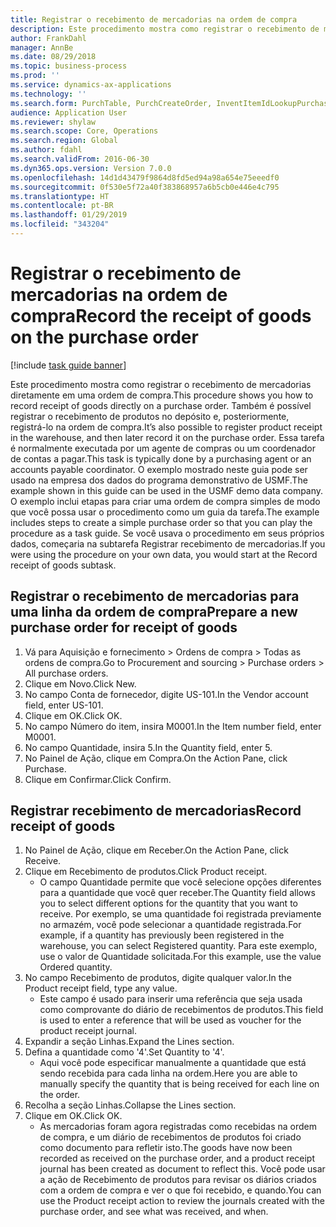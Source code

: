 ```yaml
---
title: Registrar o recebimento de mercadorias na ordem de compra
description: Este procedimento mostra como registrar o recebimento de mercadorias diretamente em uma ordem de compra.
author: FrankDahl
manager: AnnBe
ms.date: 08/29/2018
ms.topic: business-process
ms.prod: ''
ms.service: dynamics-ax-applications
ms.technology: ''
ms.search.form: PurchTable, PurchCreateOrder, InventItemIdLookupPurchase, PurchEditLines
audience: Application User
ms.reviewer: shylaw
ms.search.scope: Core, Operations
ms.search.region: Global
ms.author: fdahl
ms.search.validFrom: 2016-06-30
ms.dyn365.ops.version: Version 7.0.0
ms.openlocfilehash: 14d1d43479f9864d8fd5ed94a98a654e75eeedf0
ms.sourcegitcommit: 0f530e5f72a40f383868957a6b5cb0e446e4c795
ms.translationtype: HT
ms.contentlocale: pt-BR
ms.lasthandoff: 01/29/2019
ms.locfileid: "343204"
---
```

# <a name="record-the-receipt-of-goods-on-the-purchase-order"></a><span data-ttu-id="b0536-103">Registrar o recebimento de mercadorias na ordem de compra</span><span class="sxs-lookup"><span data-stu-id="b0536-103">Record the receipt of goods on the purchase order</span></span>

[!include [task guide banner](../../includes/task-guide-banner.md)]

<span data-ttu-id="b0536-104">Este procedimento mostra como registrar o recebimento de mercadorias diretamente em uma ordem de compra.</span><span class="sxs-lookup"><span data-stu-id="b0536-104">This procedure shows you how to record receipt of goods directly on a purchase order.</span></span> <span data-ttu-id="b0536-105">Também é possível registrar o recebimento de produtos no depósito e, posteriormente, registrá-lo na ordem de compra.</span><span class="sxs-lookup"><span data-stu-id="b0536-105">It’s also possible to register product receipt in the warehouse, and then later record it on the purchase order.</span></span> <span data-ttu-id="b0536-106">Essa tarefa é normalmente executada por um agente de compras ou um coordenador de contas a pagar.</span><span class="sxs-lookup"><span data-stu-id="b0536-106">This task is typically done by a purchasing agent or an accounts payable coordinator.</span></span> <span data-ttu-id="b0536-107">O exemplo mostrado neste guia pode ser usado na empresa dos dados do programa demonstrativo de USMF.</span><span class="sxs-lookup"><span data-stu-id="b0536-107">The example shown in this guide can be used in the USMF demo data company.</span></span> <span data-ttu-id="b0536-108">O exemplo inclui etapas para criar uma ordem de compra simples de modo que você possa usar o procedimento como um guia da tarefa.</span><span class="sxs-lookup"><span data-stu-id="b0536-108">The example includes steps to create a simple purchase order so that you can play the procedure as a task guide.</span></span> <span data-ttu-id="b0536-109">Se você usava o procedimento em seus próprios dados, começaria na subtarefa Registrar recebimento de mercadorias.</span><span class="sxs-lookup"><span data-stu-id="b0536-109">If you were using the procedure on your own data, you would start at the Record receipt of goods subtask.</span></span>


## <a name="prepare-a-new-purchase-order-for-receipt-of-goods"></a><span data-ttu-id="b0536-110">Registrar o recebimento de mercadorias para uma linha da ordem de compra</span><span class="sxs-lookup"><span data-stu-id="b0536-110">Prepare a new purchase order for receipt of goods</span></span>
1. <span data-ttu-id="b0536-111">Vá para Aquisição e fornecimento > Ordens de compra > Todas as ordens de compra.</span><span class="sxs-lookup"><span data-stu-id="b0536-111">Go to Procurement and sourcing > Purchase orders > All purchase orders.</span></span>
2. <span data-ttu-id="b0536-112">Clique em Novo.</span><span class="sxs-lookup"><span data-stu-id="b0536-112">Click New.</span></span>
3. <span data-ttu-id="b0536-113">No campo Conta de fornecedor, digite US-101.</span><span class="sxs-lookup"><span data-stu-id="b0536-113">In the Vendor account field, enter US-101.</span></span>
4. <span data-ttu-id="b0536-114">Clique em OK.</span><span class="sxs-lookup"><span data-stu-id="b0536-114">Click OK.</span></span>
5. <span data-ttu-id="b0536-115">No campo Número do item, insira M0001.</span><span class="sxs-lookup"><span data-stu-id="b0536-115">In the Item number field, enter M0001.</span></span>
6. <span data-ttu-id="b0536-116">No campo Quantidade, insira 5.</span><span class="sxs-lookup"><span data-stu-id="b0536-116">In the Quantity field, enter 5.</span></span>
7. <span data-ttu-id="b0536-117">No Painel de Ação, clique em Compra.</span><span class="sxs-lookup"><span data-stu-id="b0536-117">On the Action Pane, click Purchase.</span></span>
8. <span data-ttu-id="b0536-118">Clique em Confirmar.</span><span class="sxs-lookup"><span data-stu-id="b0536-118">Click Confirm.</span></span>

## <a name="record-receipt-of-goods"></a><span data-ttu-id="b0536-119">Registrar recebimento de mercadorias</span><span class="sxs-lookup"><span data-stu-id="b0536-119">Record receipt of goods</span></span>
1. <span data-ttu-id="b0536-120">No Painel de Ação, clique em Receber.</span><span class="sxs-lookup"><span data-stu-id="b0536-120">On the Action Pane, click Receive.</span></span>
2. <span data-ttu-id="b0536-121">Clique em Recebimento de produtos.</span><span class="sxs-lookup"><span data-stu-id="b0536-121">Click Product receipt.</span></span>
    * <span data-ttu-id="b0536-122">O campo Quantidade permite que você selecione opções diferentes para a quantidade que você quer receber.</span><span class="sxs-lookup"><span data-stu-id="b0536-122">The Quantity field allows you to select different options for the quantity that you want to receive.</span></span> <span data-ttu-id="b0536-123">Por exemplo, se uma quantidade foi registrada previamente no armazém, você pode selecionar a quantidade registrada.</span><span class="sxs-lookup"><span data-stu-id="b0536-123">For example, if a quantity has previously been registered in the warehouse, you can select Registered quantity.</span></span>  <span data-ttu-id="b0536-124">Para este exemplo, use o valor de Quantidade solicitada.</span><span class="sxs-lookup"><span data-stu-id="b0536-124">For this example, use the value Ordered quantity.</span></span>   
3. <span data-ttu-id="b0536-125">No campo Recebimento de produtos, digite qualquer valor.</span><span class="sxs-lookup"><span data-stu-id="b0536-125">In the Product receipt field, type any value.</span></span>
    * <span data-ttu-id="b0536-126">Este campo é usado para inserir uma referência que seja usada como comprovante do diário de recebimentos de produtos.</span><span class="sxs-lookup"><span data-stu-id="b0536-126">This field is used to enter a reference that will be used as voucher for the product receipt journal.</span></span>  
4. <span data-ttu-id="b0536-127">Expandir a seção Linhas.</span><span class="sxs-lookup"><span data-stu-id="b0536-127">Expand the Lines section.</span></span>
5. <span data-ttu-id="b0536-128">Defina a quantidade como '4'.</span><span class="sxs-lookup"><span data-stu-id="b0536-128">Set Quantity to '4'.</span></span>
    * <span data-ttu-id="b0536-129">Aqui você pode especificar manualmente a quantidade que está sendo recebida para cada linha na ordem.</span><span class="sxs-lookup"><span data-stu-id="b0536-129">Here you are able to manually specify the quantity that is being received for each line on the order.</span></span>  
6. <span data-ttu-id="b0536-130">Recolha a seção Linhas.</span><span class="sxs-lookup"><span data-stu-id="b0536-130">Collapse the Lines section.</span></span>
7. <span data-ttu-id="b0536-131">Clique em OK.</span><span class="sxs-lookup"><span data-stu-id="b0536-131">Click OK.</span></span>
    * <span data-ttu-id="b0536-132">As mercadorias foram agora registradas como recebidas na ordem de compra, e um diário de recebimentos de produtos foi criado como documento para refletir isto.</span><span class="sxs-lookup"><span data-stu-id="b0536-132">The goods have now been recorded as received on the purchase order, and a product receipt journal has been created as document to reflect this.</span></span> <span data-ttu-id="b0536-133">Você pode usar a ação de Recebimento de produtos para revisar os diários criados com a ordem de compra e ver o que foi recebido, e quando.</span><span class="sxs-lookup"><span data-stu-id="b0536-133">You can use the Product receipt action to review the journals created with the purchase order, and see what was received, and when.</span></span>  

